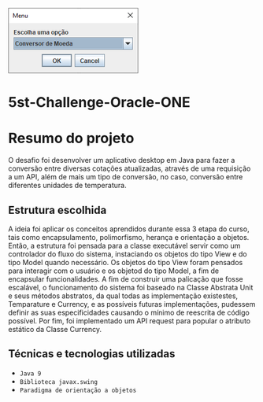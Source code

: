 ![Template Alura](https://github.com/carlucios/5st-Challenge-Oracle-ONE/blob/main/UnitsConverter.PNG?raw=true)

# 5st-Challenge-Oracle-ONE

# Resumo do projeto
O desafio foi desenvolver um aplicativo desktop em Java para fazer a conversão entre diversas cotações atualizadas, através de uma requisição a um API, além de mais um tipo de conversão, no caso, conversão entre diferentes unidades de temperatura.

## Estrutura escolhida
A ideia foi aplicar os conceitos aprendidos durante essa 3 etapa do curso, tais como encapsulamento, polimorfismo, herança e orientação a objetos. Então, a estrutura foi pensada para a classe executável servir como um controlador do fluxo do sistema, instaciando os objetos do tipo View e do tipo Model quando necessário.
Os objetos do tipo View foram pensados para interagir com o usuário e os objetod do tipo Model, a fim de encapsular funcionalidades.
A fim de construir uma palicação que fosse escalável, o funcionamento do sistema foi baseado na Classe Abstrata Unit e seus métodos abstratos, da qual todas as implementação existestes, Temparature e Currency, e as possíveis futuras implementações, pudessem definir as suas especificidades causando o mínimo de reescrita de código possível.
Por fim, foi implementado um API request para popular o atributo estático da Classe Currency.

## Técnicas e tecnologias utilizadas

- ``Java 9``
- ``Biblioteca javax.swing``
- ``Paradigma de orientação a objetos``
